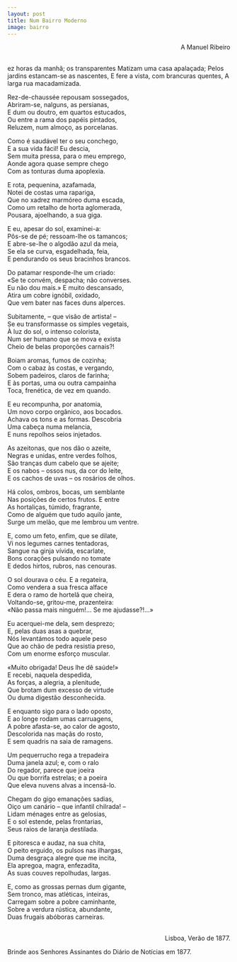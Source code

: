 ```yaml
---
layout: post
title: Num Bairro Moderno
image: bairro
---
```

<p style="text-align:right">A Manuel Ribeiro</p><br/>
<span class="caps" alt="D"></span>ez horas da manhã; os transparentes  
Matizam uma casa apalaçada;  
Pelos jardins estancam-se as nascentes,  
E fere a vista, com brancuras quentes,  
A larga rua macadamizada.  

Rez-de-chaussée repousam sossegados,  
Abriram-se, nalguns, as persianas,  
E dum ou doutro, em quartos estucados,  
Ou entre a rama dos papéis pintados,  
Reluzem, num almoço, as porcelanas.  

Como é saudável ter o seu conchego,  
E a sua vida fácil! Eu descia,  
Sem muita pressa, para o meu emprego,  
Aonde agora quase sempre chego  
Com as tonturas duma apoplexia.  

E rota, pequenina, azafamada,  
Notei de costas uma rapariga,  
Que no xadrez marmóreo duma escada,  
Como um retalho de horta aglomerada,  
Pousara, ajoelhando, a sua giga.  

E eu, apesar do sol, examinei-a:  
Pôs-se de pé; ressoam-lhe os tamancos;  
E abre-se-lhe o algodão azul da meia,  
Se ela se curva, esgadelhada, feia,  
E pendurando os seus bracinhos brancos.  

Do patamar responde-lhe um criado:  
«Se te convém, despacha; não converses.  
Eu não dou mais.» E muito descansado,  
Atira um cobre ignóbil, oxidado,  
Que vem bater nas faces duns alperces.  

Subitamente, – que visão de artista! –  
Se eu transformasse os simples vegetais,  
À luz do sol, o intenso colorista,  
Num ser humano que se mova e exista  
Cheio de belas proporções carnais?!  

Boiam aromas, fumos de cozinha;  
Com o cabaz às costas, e vergando,  
Sobem padeiros, claros de farinha;  
E às portas, uma ou outra campainha  
Toca, frenética, de vez em quando.  

E eu recompunha, por anatomia,  
Um novo corpo orgânico, aos bocados.  
Achava os tons e as formas. Descobria  
Uma cabeça numa melancia,  
E nuns repolhos seios injetados.  

As azeitonas, que nos dão o azeite,  
Negras e unidas, entre verdes folhos,  
São tranças dum cabelo que se ajeite;  
E os nabos – ossos nus, da cor do leite,  
E os cachos de uvas – os rosários de olhos.  

Há colos, ombros, bocas, um semblante  
Nas posições de certos frutos. E entre  
As hortaliças, túmido, fragrante,  
Como de alguém que tudo aquilo jante,  
Surge um melão, que me lembrou um ventre.  

E, como um feto, enfim, que se dilate,  
Vi nos legumes carnes tentadoras,  
Sangue na ginja vívida, escarlate,  
Bons corações pulsando no tomate  
E dedos hirtos, rubros, nas cenouras.  

O sol dourava o céu. E a regateira,  
Como vendera a sua fresca alface  
E dera o ramo de hortelã que cheira,  
Voltando-se, gritou-me, prazenteira:  
«Não passa mais ninguém!... Se me ajudasse?!...»  

Eu acerquei-me dela, sem desprezo;  
E, pelas duas asas a quebrar,  
Nós levantámos todo aquele peso  
Que ao chão de pedra resistia preso,  
Com um enorme esforço muscular.  

«Muito obrigada! Deus lhe dê saúde!»  
E recebi, naquela despedida,  
As forças, a alegria, a plenitude,  
Que brotam dum excesso de virtude  
Ou duma digestão desconhecida.  

E enquanto sigo para o lado oposto,  
E ao longe rodam umas carruagens,  
A pobre afasta-se, ao calor de agosto,  
Descolorida nas maçãs do rosto,  
E sem quadris na saia de ramagens.  

Um pequerrucho rega a trepadeira  
Duma janela azul; e, com o ralo  
Do regador, parece que joeira  
Ou que borrifa estrelas; e a poeira  
Que eleva nuvens alvas a incensá-lo.  

Chegam do gigo emanações sadias,  
Oiço um canário – que infantil chilrada! –  
Lidam ménages entre as gelosias,  
E o sol estende, pelas frontarias,  
Seus raios de laranja destilada.  

E pitoresca e audaz, na sua chita,  
O peito erguido, os pulsos nas ilhargas,  
Duma desgraça alegre que me incita,  
Ela apregoa, magra, enfezadita,  
As suas couves repolhudas, largas.  

E, como as grossas pernas dum gigante,  
Sem tronco, mas atléticas, inteiras,  
Carregam sobre a pobre caminhante,  
Sobre a verdura rústica, abundante,  
Duas frugais abóboras carneiras.  
<br/>
<p style="text-align:right">Lisboa, Verão de 1877.  

Brinde aos Senhores Assinantes do Diário de Notícias em 1877.</p>
